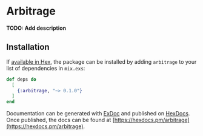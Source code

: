 # Arbitrage

**TODO: Add description**

## Installation

If [available in Hex](https://hex.pm/docs/publish), the package can be installed
by adding `arbitrage` to your list of dependencies in `mix.exs`:

```elixir
def deps do
  [
    {:arbitrage, "~> 0.1.0"}
  ]
end
```

Documentation can be generated with [ExDoc](https://github.com/elixir-lang/ex_doc)
and published on [HexDocs](https://hexdocs.pm). Once published, the docs can
be found at [https://hexdocs.pm/arbitrage](https://hexdocs.pm/arbitrage).

